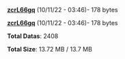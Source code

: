 [**zcrL66gq**](/data/zcrL66gq.txt) (10/11/22 - 03:46)- 178 bytes

[**zcrL66gq**](/data/zcrL66gq.txt) (10/11/22 - 03:46)- 178 bytes

**Total Datas**: 2408

**Total Size**: 13.72 MB / 13.7 MB